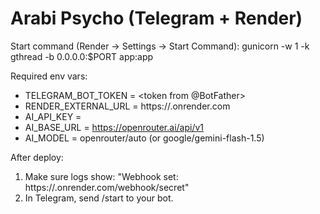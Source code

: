 # Arabi Psycho (Telegram + Render)

Start command (Render → Settings → Start Command):
gunicorn -w 1 -k gthread -b 0.0.0.0:$PORT app:app

Required env vars:
- TELEGRAM_BOT_TOKEN = <token from @BotFather>
- RENDER_EXTERNAL_URL = https://<your-service>.onrender.com
- AI_API_KEY = <OpenRouter key>
- AI_BASE_URL = https://openrouter.ai/api/v1
- AI_MODEL = openrouter/auto   (or google/gemini-flash-1.5)

After deploy:
1) Make sure logs show: "Webhook set: https://<service>.onrender.com/webhook/secret"
2) In Telegram, send /start to your bot.
